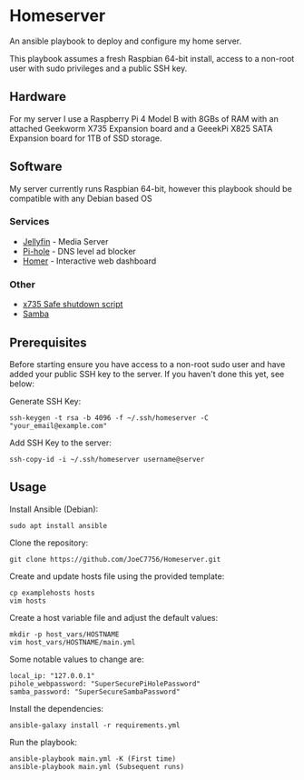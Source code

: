 # Homeserver
An ansible playbook to deploy and configure my home server.

This playbook assumes a fresh Raspbian 64-bit install, access to a non-root user with sudo privileges and a public SSH key.

## Hardware
For my server I use a Raspberry Pi 4 Model B with 8GBs of RAM with an attached Geekworm X735 Expansion board and a GeeekPi X825 SATA Expansion board for 1TB of SSD storage.

## Software
My server currently runs Raspbian 64-bit, however this playbook should be compatible with any Debian based OS

### Services
- [Jellyfin](https://jellyfin.org/) - Media Server
- [Pi-hole](https://pi-hole.net/) - DNS level ad blocker
- [Homer](https://github.com/bastienwirtz/homer) - Interactive web dashboard

### Other
- [x735 Safe shutdown script](https://github.com/thorkseng/x735-v2.5)
- [Samba](https://www.samba.org/samba/)

## Prerequisites
Before starting ensure you have access to a non-root sudo user and have added your public SSH key to the server.
If you haven't done this yet, see below:

Generate SSH Key:
```
ssh-keygen -t rsa -b 4096 -f ~/.ssh/homeserver -C "your_email@example.com"
```

Add SSH Key to the server:
```
ssh-copy-id -i ~/.ssh/homeserver username@server
```

## Usage
Install Ansible (Debian):
```
sudo apt install ansible
```

Clone the repository:
```
git clone https://github.com/JoeC7756/Homeserver.git
```

Create and update hosts file using the provided template:
```
cp examplehosts hosts
vim hosts
```

Create a host variable file and adjust the default values:
```
mkdir -p host_vars/HOSTNAME
vim host_vars/HOSTNAME/main.yml
```

Some notable values to change are: 
```
local_ip: "127.0.0.1"
pihole_webpassword: "SuperSecurePiHolePassword"
samba_password: "SuperSecureSambaPassword"
```

Install the dependencies:
```
ansible-galaxy install -r requirements.yml
```

Run the playbook:
```
ansible-playbook main.yml -K (First time)
ansible-playbook main.yml (Subsequent runs)
```
